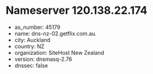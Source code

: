 # Nameserver 120.138.22.174

* as_number: 45179
* name: dns-nz-02.getflix.com.au.
* city: Auckland
* country: NZ
* organization: SiteHost New Zealand
* version: dnsmasq-2.76
* dnssec: false
